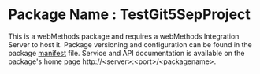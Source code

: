 # Package Name : TestGit5SepProject
This is a webMethods package and requires a webMethods Integration Server to host it. Package versioning and configuration can be found in the package [manifest](./TestGit5SepProject/manifest.v3) file. Service and API documentation is available on the package's home page http://&lt;server&gt;:&lt;port&gt;/&lt;packagename>.